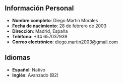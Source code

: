 ## Información Personal
- **Nombre completo**: Diego Martin Morales
- **Fecha de nacimiento**: 28 de febrero de 2003
- **Dirección**: Madrid, España
- **Teléfono**: +34 657037939
- **Correo electrónico**: diego.martin2003@gmail.com

## Idiomas
- **Español**: Nativo
- **Inglés**: Avanzado (B2)


